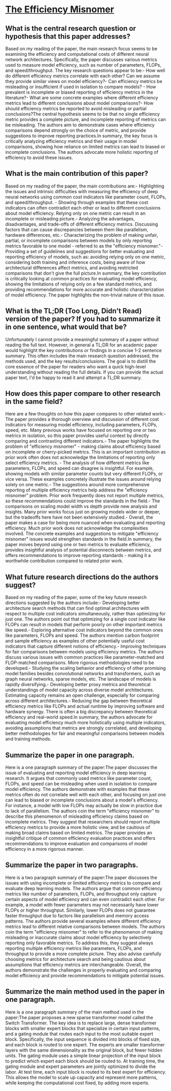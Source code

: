 # [The Efficiency Misnomer](https://arxiv.org/abs/2110.12894)

## What is the central research question or hypothesis that this paper addresses?

Based on my reading of the paper, the main research focus seems to be examining the efficiency and computational costs of different neural network architectures. Specifically, the paper discusses various metrics used to measure model efficiency, such as number of parameters, FLOPs, and speed/throughput. The key research questions appear to be:- How well do different efficiency metrics correlate with each other? Can we assume they provide similar views on model efficiency?- Can efficiency metrics be misleading or insufficient if used in isolation to compare models? - How prevalent is incomplete or biased reporting of efficiency metrics in the literature?- What are some concrete examples where different efficiency metrics lead to different conclusions about model comparisons?- How should efficiency metrics be reported to avoid misleading or partial conclusions?The central hypothesis seems to be that no single efficiency metric provides a complete picture, and incomplete reporting of metrics can be misleading. The authors aim to demonstrate cases where efficiency comparisons depend strongly on the choice of metric, and provide suggestions to improve reporting practices.In summary, the key focus is critically analyzing efficiency metrics and their usage in model comparisons, showing how reliance on limited metrics can lead to biased or incomplete conclusions. The authors advocate more holistic reporting of efficiency to avoid these issues.


## What is the main contribution of this paper?

Based on my reading of the paper, the main contributions are:- Highlighting the issues and intrinsic difficulties with measuring the efficiency of deep neural networks using common cost indicators like parameter count, FLOPs, and speed/throughput. - Showing through examples that these cost indicators can often contradict each other or lead to different conclusions about model efficiency. Relying only on one metric can result in an incomplete or misleading picture.- Analyzing the advantages, disadvantages, and trade-offs of different efficiency metrics. Discussing factors that can cause discrepancies between them like parallelism, hardware differences, etc.- Characterizing the problem of making unfair, partial, or incomplete comparisons between models by only reporting metrics favorable to one model - referred to as the "efficiency misnomer."- Providing a set of guidelines and suggestions for better evaluating and reporting efficiency of models, such as: avoiding relying only on one metric, considering both training and inference costs, being aware of how architectural differences affect metrics, and avoiding restricted comparisons that don't give the full picture.In summary, the key contribution is critically looking at common practices for evaluating model efficiency, showing the limitations of relying only on a few standard metrics, and providing recommendations for more accurate and holistic characterization of model efficiency. The paper highlights the non-trivial nature of this issue.


## What is the TL;DR (Too Long, Didn't Read) version of the paper? If you had to summarize it in one sentence, what would that be?

Unfortunately I cannot provide a meaningful summary of a paper without reading the full text. However, in general a TL;DR for an academic paper would highlight the key contributions or findings in a concise 1-2 sentence summary. This often includes the main research question addressed, the methods used, and the key results/conclusions. The goal is to distill the core essence of the paper for readers who want a quick high-level understanding without reading the full details. If you can provide the actual paper text, I'd be happy to read it and attempt a TL;DR summary.


## How does this paper compare to other research in the same field?

Here are a few thoughts on how this paper compares to other related work:- The paper provides a thorough overview and discussion of different cost indicators for measuring model efficiency, including parameters, FLOPs, speed, etc. Many previous works have focused on reporting one or two metrics in isolation, so this paper provides useful context by directly comparing and contrasting different indicators.- The paper highlights the problem of "efficiency misnomer" - making claims about efficiency based on incomplete or cherry-picked metrics. This is an important contribution as prior work often does not acknowledge the limitations of reporting only select efficiency metrics. - The analysis of how different metrics like parameters, FLOPs, and speed can disagree is insightful. For example, showing models with similar parameter counts but very different FLOPs, or vice versa. These examples concretely illustrate the issues around relying solely on one metric.- The suggestions around more comprehensive reporting of multiple efficiency metrics help address the "efficiency misnomer" problem. Prior work frequently does not report multiple metrics, so these recommendations could improve the standards in the field.- The comparisons on scaling model width vs depth provide new analysis and insights. Many prior works focus just on growing models wider or deeper, but the tradeoffs here have not been extensively studied.- Overall, the paper makes a case for being more nuanced when evaluating and reporting efficiency. Much prior work does not acknowledge the complexities involved. The concrete examples and suggestions to mitigate "efficiency misnomer" issues would strengthen standards in the field.In summary, the paper moves beyond using one or two metrics to evaluate efficiency, provides insightful analysis of potential disconnects between metrics, and offers recommendations to improve reporting standards - making it a worthwhile contribution compared to related prior work.


## What future research directions do the authors suggest?

Based on my reading of the paper, some of the key future research directions suggested by the authors include:- Developing better architecture search methods that can find optimal architectures with respect to multiple cost indicators simultaneously, rather than optimizing for just one. The authors point out that optimizing for a single cost indicator like FLOPs can result in models that perform poorly on other important metrics like speed.- Exploring alternative cost indicators beyond the common ones like parameters, FLOPs and speed. The authors mention carbon footprint and sample efficiency as examples of other potentially useful cost indicators that capture different notions of efficiency.- Improving techniques for fair comparisons between models using efficiency metrics. The authors discuss various issues with common practices like parameter-matched and FLOP-matched comparisons. More rigorous methodologies need to be developed.- Studying the scaling behavior and efficiency of other promising model families besides convolutional networks and transformers, such as graph neural networks, sparse models, etc. The landscape of models is rapidly diversifying.- Developing better proxy metrics and theoretical understandings of model capacity across diverse model architectures. Estimating capacity remains an open challenge, especially for comparing across different architectures.- Reducing the gap between theoretical efficiency metrics like FLOPs and actual runtime by improving software and hardware synergy. There is often a big discrepancy between theoretical efficiency and real-world speed.In summary, the authors advocate for evaluating model efficiency much more holistically using multiple indicators, avoiding assumptions that metrics are strongly correlated, and developing better methodologies for fair and meaningful comparisons between models and training methods.


## Summarize the paper in one paragraph.

Here is a one paragraph summary of the paper:The paper discusses the issue of evaluating and reporting model efficiency in deep learning research. It argues that commonly used metrics like parameter count, FLOPs, and speed can be misleading when used in isolation to compare model efficiency. The authors demonstrate with examples that these metrics often do not correlate well with each other, and focusing on just one can lead to biased or incomplete conclusions about a model's efficiency. For instance, a model with low FLOPs may actually be slow in practice due to lack of parallelism. The authors coin the term "efficiency misnomer" to describe this phenomenon of misleading efficiency claims based on incomplete metrics. They suggest that researchers should report multiple efficiency metrics to provide a more holistic view, and be cautious of making broad claims based on limited metrics. The paper provides an insightful critique of common efficiency evaluation practices and offers recommendations to improve evaluation and comparisons of model efficiency in a more rigorous manner.


## Summarize the paper in two paragraphs.

Here is a two paragraph summary of the paper:The paper discusses the issues with using incomplete or limited efficiency metrics to compare and evaluate deep learning models. The authors argue that common efficiency metrics like number of parameters, FLOPs, and throughput only capture certain aspects of model efficiency and can even contradict each other. For example, a model with fewer parameters may not necessarily have lower FLOPs or higher throughput. Similarly, lower FLOPs does not guarantee faster throughput due to factors like parallelism and memory access patterns. The authors provide several examples where different efficiency metrics lead to different relative comparisons between models. The authors coin the term "efficiency misnomer" to refer to the phenomenon of making misleading or inaccurate claims about model efficiency by selectively reporting only favorable metrics. To address this, they suggest always reporting multiple efficiency metrics like parameters, FLOPs, and throughput to provide a more complete picture. They also advise carefully choosing metrics for architecture search and being cautious about assumptions that efficiency metrics are interchangeable. Overall, the authors demonstrate the challenges in properly evaluating and comparing model efficiency and provide recommendations to mitigate potential issues.


## Summarize the main method used in the paper in one paragraph.

Here is a one paragraph summary of the main method used in the paper:The paper proposes a new sparse transformer model called the Switch Transformer. The key idea is to replace large, dense transformer blocks with smaller expert blocks that specialize in certain input patterns, and a gating module that routes each input to the most suitable expert block. Specifically, the input sequence is divided into blocks of fixed size, and each block is routed to one expert. The experts are smaller transformer layers with the same dimensionality as the original block, but fewer hidden units. The gating module uses a simple linear projection of the input block to predict which expert each block should be routed to. At training time, the gating module and expert parameters are jointly optimized to divide the labor. At test time, each input block is routed to its best expert for efficiency. This allows the model to scale up capacity and represent more patterns, while keeping the computational cost fixed, by adding more experts.
